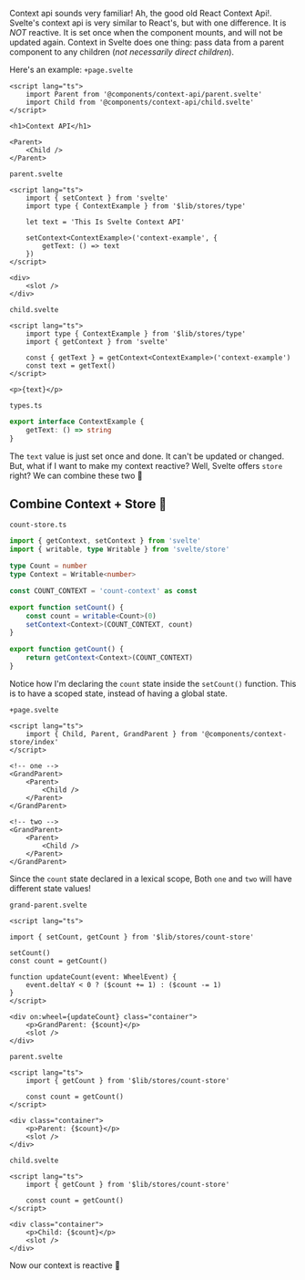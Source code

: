 Context api sounds very familiar! Ah, the good old React Context Api!.
Svelte's context api is very similar to React's, but with one difference. It is _NOT_ reactive. It is set once when the component mounts, and will not be updated again.
Context in Svelte does one thing: pass data from a parent component to any children (_not necessarily direct children_).

Here's an example:
`+page.svelte`
```vue
<script lang="ts">
	import Parent from '@components/context-api/parent.svelte'
	import Child from '@components/context-api/child.svelte'
</script>

<h1>Context API</h1>

<Parent>
	<Child />
</Parent>
```

`parent.svelte`
```vue
<script lang="ts">
	import { setContext } from 'svelte'
	import type { ContextExample } from '$lib/stores/type'

	let text = 'This Is Svelte Context API'

	setContext<ContextExample>('context-example', {
		getText: () => text
	})
</script>

<div>
	<slot />
</div>
```

`child.svelte`
```vue
<script lang="ts">
	import type { ContextExample } from '$lib/stores/type'
	import { getContext } from 'svelte'

	const { getText } = getContext<ContextExample>('context-example')
	const text = getText()
</script>

<p>{text}</p>
```

`types.ts`
```typescript
export interface ContextExample {
	getText: () => string
}
```

The `text` value is just set once and done. It can't be updated or changed.
But, what if I want to make my context reactive?
Well, Svelte offers `store` right? We can combine these two 🚀

## Combine Context + Store 🥳

`count-store.ts`
```typescript
import { getContext, setContext } from 'svelte'
import { writable, type Writable } from 'svelte/store'

type Count = number
type Context = Writable<number>

const COUNT_CONTEXT = 'count-context' as const

export function setCount() {
	const count = writable<Count>(0)
	setContext<Context>(COUNT_CONTEXT, count)
}

export function getCount() {
	return getContext<Context>(COUNT_CONTEXT)
}
```
Notice how I'm declaring the `count` state inside the `setCount()` function. This is to have a scoped state, instead of having a global state.

`+page.svelte`
```vue
<script lang="ts">
	import { Child, Parent, GrandParent } from '@components/context-store/index'
</script>

<!-- one -->
<GrandParent>
	<Parent>
		<Child />
	</Parent>
</GrandParent>

<!-- two -->
<GrandParent>
	<Parent>
		<Child />
	</Parent>
</GrandParent>
```
Since the `count` state declared in a lexical scope, Both `one` and `two` will have different state values!

`grand-parent.svelte`
```vue
<script lang="ts">

import { setCount, getCount } from '$lib/stores/count-store'

setCount()
const count = getCount()

function updateCount(event: WheelEvent) {
	event.deltaY < 0 ? ($count += 1) : ($count -= 1)
}
</script>

<div on:wheel={updateCount} class="container">
	<p>GrandParent: {$count}</p>
	<slot />
</div>
```

`parent.svelte`
```vue
<script lang="ts">
	import { getCount } from '$lib/stores/count-store'
	
	const count = getCount()
</script>

<div class="container">
	<p>Parent: {$count}</p>
	<slot />
</div>
```

`child.svelte`
```vue
<script lang="ts">
	import { getCount } from '$lib/stores/count-store'
	
	const count = getCount()
</script>

<div class="container">
	<p>Child: {$count}</p>
	<slot />
</div>
```

Now our context is reactive 👏